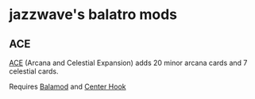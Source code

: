# jazzwave's balatro mods
## ACE
[ACE](ACE) (Arcana and Celestial Expansion) adds 20 minor arcana cards and 7 celestial cards.

Requires [Balamod](https://github.com/UwUDev/balamod?tab=readme-ov-file#balamod) and [Center Hook](https://github.com/nicholassam6425/balatro-mods/blob/main/balamod/apis/center_hook.lua)
